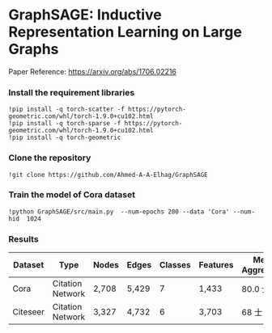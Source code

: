 # GraphSAGE: Inductive Representation Learning on Large Graphs

Paper Reference: https://arxiv.org/abs/1706.02216

### Install the requirement libraries

```git
!pip install -q torch-scatter -f https://pytorch-geometric.com/whl/torch-1.9.0+cu102.html
!pip install -q torch-sparse -f https://pytorch-geometric.com/whl/torch-1.9.0+cu102.html
!pip install -q torch-geometric
```

### Clone the repository

```git
!git clone https://github.com/Ahmed-A-A-Elhag/GraphSAGE
```

### Train the model of Cora dataset

```git
!python GraphSAGE/src/main.py  --num-epochs 200 --data 'Cora' --num-hid  1024
```

### Results


|    Dataset      |          Type  | Nodes          |Edges         | Classes     | Features   |Mean Aggregator    |      MaxPooling Aggregator   |
| -------------   | -------------    |------------- |------------- |------------- |------------- |-------------------- | -------------------- |
| Cora            |  Citation Network |     2,708   |   5,429      |     7        |    1,433     |       80.0 士 1     |    81.0 士 1 |
| Citeseer        |  Citation Network |     3,327   |   4,732      |     6        |    3,703     |       68 士  1   |    69.5 士  0.8| 
